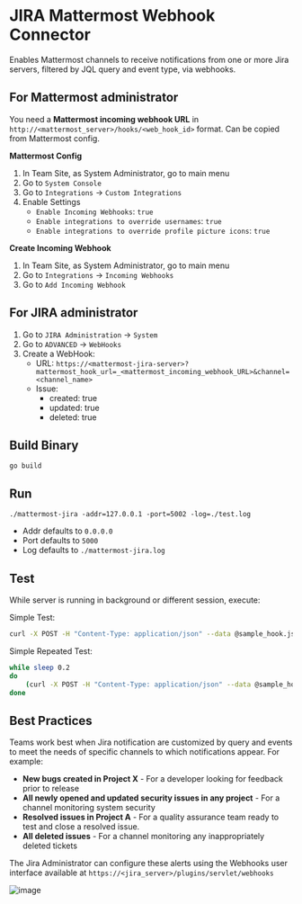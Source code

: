 # JIRA Mattermost Webhook Connector

Enables Mattermost channels to receive notifications from one or more Jira servers, filtered by JQL query and event type, via webhooks. 

## For Mattermost administrator
You need a **Mattermost incoming webhook URL** in `http://<mattermost_server>/hooks/<web_hook_id>` format. Can be copied from Mattermost config.

**Mattermost Config**
1. In Team Site, as System Administrator, go to main menu
2. Go to `System Console`
3. Go to `Integrations` → `Custom Integrations`
4. Enable Settings
    - `Enable Incoming Webhooks`: `true`
    - `Enable integrations to override usernames`: `true`
    - `Enable integrations to override profile picture icons`: `true`

**Create Incoming Webhook**  
1. In Team Site, as System Administrator, go to main menu
2. Go to `Integrations` → `Incoming Webhooks`
3. Go to `Add Incoming Webhook`
 
## For JIRA administrator
1. Go to `JIRA Administration` → `System`
2. Go to `ADVANCED` → `WebHooks`
3. Create a WebHook:
    - URL:  `https://<mattermost-jira-server>?mattermost_hook_url=_<mattermost_incoming_webhook_URL>&channel=<channel_name>`
    - Issue:
        - created: true
        - updated: true
        - deleted: true

## Build Binary
`go build`

## Run
`./mattermost-jira -addr=127.0.0.1 -port=5002 -log=./test.log` 

- Addr defaults to `0.0.0.0` 
- Port defaults to `5000` 
- Log defaults to `./mattermost-jira.log`

## Test
While server is running in background or different session, execute:

Simple Test:
```bash
curl -X POST -H "Content-Type: application/json" --data @sample_hook.json "localhost:5000?mattermost_hook_url=http://localhost:8065/hooks/67qhmgccxffaunr886gfewoqfo&channel=off-topic"
```

Simple Repeated Test:
```bash
while sleep 0.2 
do 
	(curl -X POST -H "Content-Type: application/json" --data @sample_hook.json "localhost:5000?mattermost_hook_url=http://localhost:8065/hooks/67qhmgccxffaunr886gfewoqfo&channel=town-square") &
done
```

## Best Practices 

Teams work best when Jira notification are customized by query and events to meet the needs of specific channels to which notifications appear. For example: 
 
- **New bugs created in Project X** - For a developer looking for feedback prior to release 
- **All newly opened and updated security issues in any project** - For a channel monitoring system security 
- **Resolved issues in Project A** - For a quality assurance team ready to test and close a resolved issue. 
- **All deleted issues** - For a channel monitoring any inappropriately deleted tickets

The Jira Administrator can configure these alerts using the Webhooks user interface available at `https://<jira_server>/plugins/servlet/webhooks`

![image](https://user-images.githubusercontent.com/177788/28011452-4914d76a-6517-11e7-9538-a156fa7eadb9.png)
